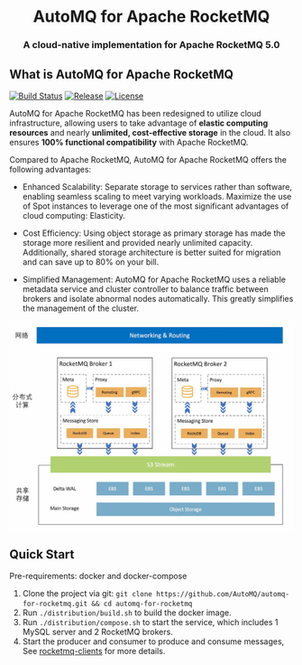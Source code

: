 <h1 align="center">
AutoMQ for Apache RocketMQ
</h1>
<h3 align="center">
    A cloud-native implementation for Apache RocketMQ 5.0
</h3>

## What is AutoMQ for Apache RocketMQ

[![Build Status][maven-build-image]][maven-build-url]
[![Release][release-image]][release-url]
[![License][license-image]][license-url]

AutoMQ for Apache RocketMQ has been redesigned to utilize cloud infrastructure, allowing users to take advantage of
**elastic computing resources** and nearly **unlimited, cost-effective storage** in the cloud. It also ensures **100%
functional
compatibility** with Apache RocketMQ.

Compared to Apache RocketMQ, AutoMQ for Apache RocketMQ offers the following advantages:

- Enhanced Scalability: Separate storage to services rather than software, enabling seamless scaling to meet varying
  workloads. Maximize the use of Spot instances to leverage one of the most significant advantages of cloud computing:
  Elasticity.

- Cost Efficiency: Using object storage as primary storage has made the storage more resilient and provided nearly
  unlimited capacity. Additionally, shared storage architecture is better suited for migration and can save up to 80% on
  your bill.

- Simplified Management: AutoMQ for Apache RocketMQ uses a reliable metadata service and cluster controller to balance
  traffic
  between brokers and isolate abnormal nodes automatically. This greatly simplifies the management of the cluster.

<img src="architecture.webp" style="width:800px;display:block;margin:0 auto;">

## Quick Start

Pre-requirements: docker and docker-compose

1. Clone the project via git: `git clone https://github.com/AutoMQ/automq-for-rocketmq.git && cd automq-for-rocketmq`
2. Run `./distribution/build.sh` to build the docker image.
3. Run `./distribution/compose.sh` to start the service, which includes 1 MySQL server and 2 RocketMQ brokers.
4. Start the producer and consumer to produce and consume messages,
   See [rocketmq-clients](https://github.com/apache/rocketmq-clients) for more details.

[maven-build-image]: https://github.com/AutoMQ/automq-for-rocketmq/actions/workflows/coverage-ci.yml/badge.svg?branch=main
[maven-build-url]: https://github.com/AutoMQ/automq-for-rocketmq/actions/workflows/coverage-ci.yml
[release-image]: https://img.shields.io/badge/release-download-orange.svg
[release-url]: https://github.com/AutoMQ/automq-for-rocketmq/releases
[license-image]: https://img.shields.io/badge/license-Apache%202-4EB1BA.svg
[license-url]: https://www.apache.org/licenses/LICENSE-2.0.html
